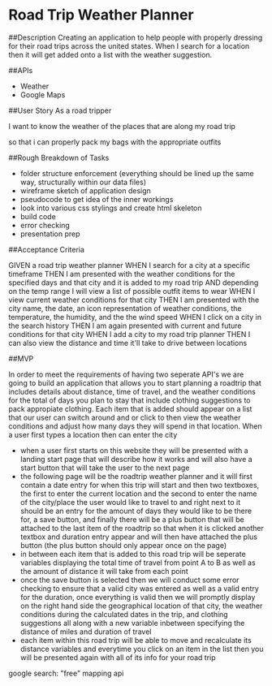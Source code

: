 # Road Trip Weather Planner

##Description
Creating an application to help people with properly dressing for their road trips across the united states. When I search for a location then it will get added onto a list with the weather suggestion. 

##APIs
- Weather
- Google Maps

##User Story 
As a road tripper

I want to know the weather of the places that are along my road trip

so that i can properly pack my bags with the appropriate outfits

##Rough Breakdown of Tasks
- folder structure enforcement (everything should be lined up the same way, structurally within our data files)
- wireframe sketch of application design
- pseudocode to get idea of the inner workings 
- look into various css stylings and create html skeleton
- build code
- error checking
- presentation prep

##Acceptance Criteria

GIVEN a road trip weather planner
WHEN I search for a city at a specific timeframe
THEN I am presented with the weather conditions for the specified days and that city and it is added to my road trip AND depending on the temp range I will view a list of possible outfit items to wear
WHEN I view current weather conditions for that city
THEN I am presented with the city name, the date, an icon representation of weather conditions, the temperature, the humidity, and the the wind speed
WHEN I click on a city in the search history
THEN I am again presented with current and future conditions for that city
WHEN I add a city to my road trip planner 
THEN I can also view the distance and time it'll take to drive between locations 

##MVP

In order to meet the requirements of having two seperate API's we are going to build an application that allows you to start planning a roadtrip that includes details about distance, time of travel, and the weather conditions for the total of days you plan to stay that include clothing suggestions to pack appropiate clothing. Each item that is added should appear on a list that our user can switch around and or click to then view the weather conditions and adjust how many days they will spend in that location. When a user first types a location then can enter the city 

- when a user first starts on this website they will be presented with a landing start page that will describe how it works and will also have a start button that will take the user to the next page
- the following page will be the roadtrip weather planner and it will first contain a date entry for when this trip will start and then two textboxes, the first to enter the current location and the second to enter the name of the city/place the user would like to travel to and right next to it should be an entry for the amount of days they would like to be there for, a save button, and finally there will be a plus button that will be attached to the last item of the roadtrip so that when it is clicked another textbox and duration entry appear and will then have attached the plus button (the plus button should only appear once on the page)
- in between each item that is added to this road trip will be seperate variables displaying the total time of travel from point A to B as well as the amount of distance it will take from each point
- once the save button is selected then we will conduct some error checking to ensure that a valid city was entered as well as a valid entry for the duration, once everything is valid then we will promptly display on the right hand side the geographical location of that city, the weather conditions during the calculated dates in the trip, and clothing suggestions all along with a new variable inbetween specifying the distance of miles and duration of travel
- each item within this road trip will be able to move and recalculate its distance variables and everytime you click on an item in the list then you will be presented again with all of its info for your road trip 

google search: "free" mapping api 







